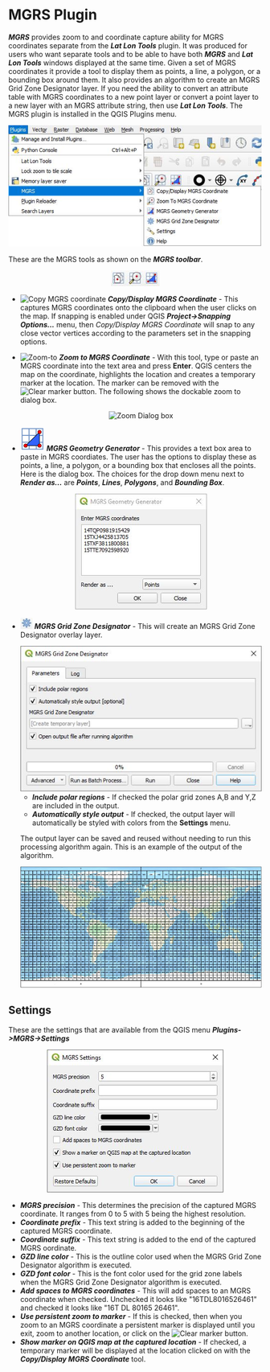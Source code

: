 # MGRS Plugin

***MGRS*** provides zoom to and coordinate capture ability for MGRS coordinates separate from the ***Lat Lon Tools*** plugin. It was produced for users who want separate tools and to be able to have both ***MGRS*** and ***Lat Lon Tools*** windows displayed at the same time. Given a set of MGRS coordinates it provide a tool to display them as points, a line, a polygon, or a bounding box around them. It also provides an algorithm to create an MGRS Grid Zone Designator layer. If you need the ability to convert an attribute table with MGRS coordinates to a new point layer or convert a point layer to a new layer with an MGRS attribute string, then use ***Lat Lon Tools***. The MGRS plugin is installed in the QGIS Plugins menu.

<div style="text-align:center"><img src="doc/menu.jpg" alt="MGRS menu"></div>

These are the MGRS tools as shown on the ***MGRS toolbar***. 

<div style="text-align:center"><img src="doc/toolbar.jpg" alt="MGRS toolbar"></div>

* <img src="images/copyMgrs.svg" alt="Copy MGRS coordinate"> ***Copy/Display MGRS Coordinate*** - This captures MGRS coordinates onto the clipboard when the user clicks on the map. If snapping is enabled under QGIS ***Project->Snapping Options...*** menu, then *Copy/Display MGRS Coordinate* will snap to any close vector vertices according to the parameters set in the snapping options.
  
* <img src="images/zoomToMgrs.svg" alt="Zoom-to"> ***Zoom to MGRS Coordinate*** - With this tool, type or paste an MGRS coordinate into the text area and press **Enter**. QGIS centers the map on the coordinate, highlights the location and creates a temporary marker at the location. The marker can be removed with the <img src="doc/cleartool.jpg" alt="Clear marker"> button. The following shows the dockable zoom to dialog box.

    <div style="text-align:center"><img src="doc/zoomdialog.jpg" alt="Zoom Dialog box"></div>

* <img src="images/mgrsGeom.svg" alt="Zoom-to"> ***MGRS Geometry Generator*** - This provides a text box area to paste in MGRS coordiates. The user has the options to display these as points, a line, a polygon, or a bounding box that encloses all the points. Here is the dialog box. The choices for the drop down menu next to ***Render as...*** are ***Points***, ***Lines***, ***Polygons***, and ***Bounding Box***.

    <div style="text-align:center"><img src="doc/mgrs_geom1.jpg" alt="Geometry Generator Dialog box"></div>

* <img src="doc/gzd.jpg" width="24" alt="MGRS Grid Zone Designator"> ***MGRS Grid Zone Designator*** - This will create an MGRS Grid Zone Designator overlay layer.

    <div style="text-align:center"><img src="doc/gzd_algorithm.jpg" alt="Grid Zone Designator Algorithm"></div>
    
    * ***Include polar regions*** - If checked the polar grid zones A,B and Y,Z are included in the output.
    * ***Automatically style output*** - If checked, the output layer will automatically be styled with colors from the **Settings** menu.
    
    The output layer can be saved and reused without needing to run this processing algorithm again. This is an example of the output of the algorithm.
    
    <div style="text-align:center"><img src="doc/gzd_example.jpg" alt="GZD example"></div>

## Settings

These are the settings that are available from the QGIS menu ***Plugins->MGRS->Settings***

<div style="text-align:center"><img src="doc/settings.jpg" alt="Settings"></div>

* ***MGRS precision*** - This determines the precision of the captured MGRS coordinate. It ranges from 0 to 5 with 5 being the highest resolution.
* ***Coordinate prefix*** - This text string is added to the beginning of the captured MGRS coordinate.
* ***Coordinate suffix*** - This text string is added to the end of the captured MGRS oordinate.
* ***GZD line color*** - This is the outline color used when the MGRS Grid Zone Designator algorithm is executed.
* ***GZD font color*** - This is the font color used for the grid zone labels when the MGRS Grid Zone Designator algorithm is executed.
* ***Add spaces to MGRS coordinates*** - This will add spaces to an MGRS coordinate when checked. Unchecked it looks like "16TDL8016526461" and checked it looks like "16T DL 80165 26461".
* ***Use persistent zoom to marker*** - If this is checked, then when you zoom to an MGRS coordinate a persistent marker is displayed until you exit, zoom to another location, or click on the <img src="doc/cleartool.jpg" alt="Clear marker"> button.
* ***Show marker on QGIS map at the captured location*** - If checked, a temporary marker will be displayed at the location clicked on with the ***Copy/Display MGRS Coordinate*** tool.
